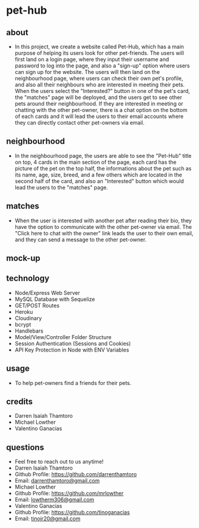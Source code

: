 # pet-hub
## about 
* In this project, we create a website called Pet-Hub, which has a main purpose of helping its users look for other pet-friends. The users will first land on a login page, where they input their username and password to log into the page, and also a "sign-up" option where users can sign up for the website. The users will then land on the neighbourhood page, where users can check their own pet's profile, and also all their neighbours who are interested in meeting their pets. When the users select the "Interested?" button in one of the pet's card, the "matches" page will be deployed, and the users get to see other pets around their neighbourhood. If they are interested in meeting or chatting with the other pet-owner, there is a chat option on the bottom of each cards and it will lead the users to their email accounts where they can directly contact other pet-owners via email. 

## neighbourhood
* In the neighbourhood page, the users are able to see the "Pet-Hub" title on top, 4 cards in the main section of the page, each card has the picture of the pet on the top half, the informations about the pet such as its name, age, size, breed, and a few others which are located in the second half of the card, and also an "Interested" button which would lead the users to the "matches" page.

## matches
* When the user is interested with another pet after reading their bio, they have the option to communicate with the other pet-owner via email. The "Click here to chat with the owner" link leads the user to their own email, and they can send a message to the other pet-owner.

## mock-up

## technology
* Node/Express Web Server
* MySQL Database with Sequelize
* GET/POST Routes
* Heroku
* Cloudinary
* bcrypt
* Handlebars
* Model/View/Controller Folder Structure
* Session Authentication (Sessions and Cookies)
* API Key Protection in Node with ENV Variables

## usage
* To help pet-owners find a friends for their pets.

## credits
* Darren Isaiah Thamtoro
* Michael Lowther
* Valentino Ganacias

## questions
* Feel free to reach out to us anytime!
* Darren Isaiah Thamtoro
*  Github Profile: https://github.com/darrenthamtoro
*  Email: darrenthamtoro@gmail.com
* Michael Lowther
*  Github Profile: https://github.com/mrlowther
*  Email: lowtherm306@gmail.com
* Valentino Ganacias
*  Github Profile: https://github.com/tinoganacias
*  Email: tinojr20@gmail.com